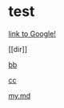 # test

[link to Google!](http://google.com)

[[dir]]

[bb](test.mp4)

[cc](test.swf)

[my.md](my.md)
